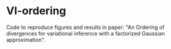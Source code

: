 # VI-ordering
Code to reproduce figures and results in paper: "An Ordering of divergences for variational inference with a factorized Gaussian approximation".
